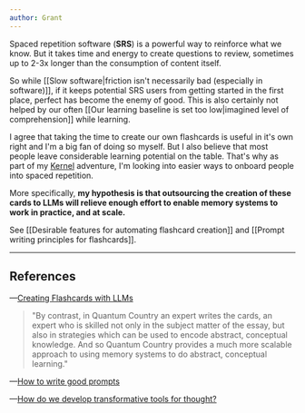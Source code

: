 ```yaml
---
author: Grant
---
```

Spaced repetition software (**SRS**) is a powerful way to reinforce what we know. But it takes time and energy to create questions to review, sometimes up to 2-3x longer than the consumption of content itself. 

So while [[Slow software|friction isn't necessarily bad (especially in software)]], if it keeps potential SRS users from getting started in the first place, perfect has become the enemy of good. This is also certainly not helped by our often [[Our learning baseline is set too low|imagined level of comprehension]] while learning.

I agree that taking the time to create our own flashcards is useful in it's own right and I'm a big fan of doing so myself. But I also believe that most people leave considerable learning potential on the table. That's why as part of my [Kernel](https://www.kernel.community/en/) adventure, I'm looking into easier ways to onboard people into spaced repetition.

More specifically, **my hypothesis is that outsourcing the creation of these cards to LLMs will relieve enough effort to enable memory systems to work in practice, and at scale.** 

See [[Desirable features for automating flashcard creation]] and [[Prompt writing principles for flashcards]].

---
## References

—[Creating Flashcards with LLMs](https://www.lesswrong.com/posts/hGhBhLsgNWLCJ3g9b/creating-flashcards-with-llms)

> "By contrast, in Quantum Country an expert writes the cards, an expert who is skilled not only in the subject matter of the essay, but also in strategies which can be used to encode abstract, conceptual knowledge. And so Quantum Country provides a much more scalable approach to using memory systems to do abstract, conceptual learning."

—[How to write good prompts](https://andymatuschak.org/prompts/)

—[How do we develop transformative tools for thought?](https://numinous.productions/ttft)
